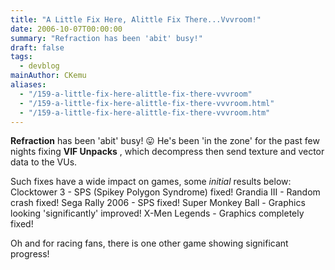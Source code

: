 ```yaml
---
title: "A Little Fix Here, Alittle Fix There...Vvvroom!"
date: 2006-10-07T00:00:00
summary: "Refraction has been 'abit' busy!"
draft: false
tags:
  - devblog
mainAuthor: CKemu
aliases:
  - "/159-a-little-fix-here-alittle-fix-there-vvvroom"
  - "/159-a-little-fix-here-alittle-fix-there-vvvroom.html"
  - "/159-a-little-fix-here-alittle-fix-there-vvvroom.htm"
---
```


**Refraction** has been 'abit' busy!
😛 He's been 'in the zone' for the past few
nights fixing **VIF Unpacks** , which decompress then send texture and
vector data to the VUs.

Such fixes have a wide impact on games, some *initial* results below:
Clocktower 3 - SPS (Spikey Polygon Syndrome) fixed!
Grandia III - Random crash fixed!
Sega Rally 2006 - SPS fixed!
Super Monkey Ball - Graphics looking 'significantly' improved!
X-Men Legends - Graphics completely fixed!

Oh and for racing fans, there is one other game showing significant
progress!

<!-- TODO video -->
